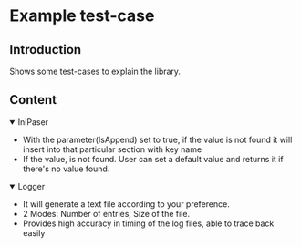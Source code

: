 # Example test-case

## Introduction
Shows some test-cases to explain the library.

## Content
<details open>
    <summary>IniPaser</summary>
    <ul>
        <li>With the parameter(IsAppend) set to true, if the value is not found it will insert into that particular section with key name</li>
        <li>If the value, is not found. User can set a default value and returns it if there's no value found.</li>      
    </ul>
</details>

<details open>
    <summary>Logger</summary>
    <ul>
        <li>It will generate a text file according to your preference.</li>  
        <li>2 Modes: Number of entries, Size of the file.</li>
        <li>Provides high accuracy in timing of the log files, able to trace back easily</li>
    </ul>
</details>
